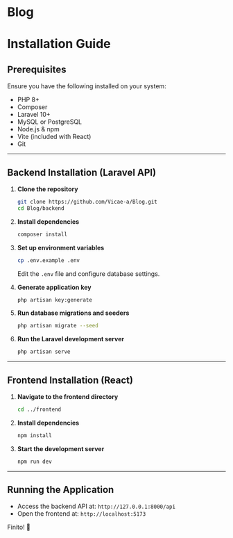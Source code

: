 # Blog

# Installation Guide

## Prerequisites
Ensure you have the following installed on your system:
- PHP 8+
- Composer
- Laravel 10+
- MySQL or PostgreSQL
- Node.js & npm
- Vite (included with React)
- Git

---

## Backend Installation (Laravel API)

1. **Clone the repository**
   ```sh
   git clone https://github.com/Vicae-a/Blog.git
   cd Blog/backend
   ```

2. **Install dependencies**
   ```sh
   composer install
   ```

3. **Set up environment variables**
   ```sh
   cp .env.example .env
   ```
   Edit the `.env` file and configure database settings.

4. **Generate application key**
   ```sh
   php artisan key:generate
   ```

5. **Run database migrations and seeders**
   ```sh
   php artisan migrate --seed
   ```

6. **Run the Laravel development server**
   ```sh
   php artisan serve
   ```

---

## Frontend Installation (React)

1. **Navigate to the frontend directory**
   ```sh
   cd ../frontend
   ```

2. **Install dependencies**
   ```sh
   npm install
   ```

3. **Start the development server**
   ```sh
   npm run dev
   ```

---

## Running the Application
- Access the backend API at: `http://127.0.0.1:8000/api`
- Open the frontend at: `http://localhost:5173`

Finito! 🚀

